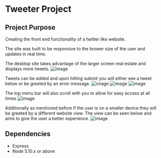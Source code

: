 # Tweeter Project

## Project Purpose

Creating the front end functionality of a twitter like website. 

The site was built to be responsive to the brower size of the user and updates in real time. 

The desktop site takes advantage of the larger screen real estate and displays more tweets.
![image](https://user-images.githubusercontent.com/95982839/156697946-e03b4b66-d186-4359-b52d-bb43fff87243.png)

Tweets can be added and upon hitting submit you will either see a tweet below or be greeted by an error message. 
![image](https://user-images.githubusercontent.com/95982839/156697930-a452017d-02c8-4276-9e50-cdaf18afc731.png)
![image](https://user-images.githubusercontent.com/95982839/156698090-e5738ec4-c26b-4e92-bcc9-d855805b27c9.png)
![image](https://user-images.githubusercontent.com/95982839/156698162-f2db9c3f-3d59-4853-ba54-25a2f6180537.png)


The top menu bar will also scroll with you to allow for easy access at all times
![image](https://user-images.githubusercontent.com/95982839/156698070-7137046e-87c7-4dcc-8f60-0e8171e9de56.png)


Additionally as mentioned before if the user is on a smaller device they will be greeted by a different website view. The view can be seen below and aims to give the user a better experience.
![image](https://user-images.githubusercontent.com/95982839/156698213-edccddc2-d109-44f0-9246-0f5aa3270394.png)

## Dependencies

- Express
- Node 5.10.x or above
